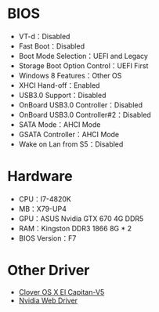 # BIOS
- VT-d：Disabled
- Fast Boot：Disabled
- Boot Mode Selection：UEFI and Legacy
- Storage Boot Option Control：UEFI First
- Windows 8 Features：Other OS
- XHCI Hand-off：Enabled
- USB3.0 Support：Disabled
- OnBoard USB3.0 Controller：Disabled
- OnBoard USB3.0 Controller#2：Disabled
- SATA Mode：AHCI Mode
- GSATA Controller：AHCI Mode
- Wake on Lan from S5：Disabled

# Hardware
- CPU：I7-4820K
- MB：X79-UP4
- GPU：ASUS Nvidia GTX 670 4G DDR5
- RAM：Kingston DDR3 1866 8G * 2
- BIOS Version：F7

# Other Driver
* [Clover OS X El Capitan-V5](http://www.insanelymac.com/forum/index.php?app=core&module=attach&section=attach&attach_id=170016)
* [Nvidia Web Driver](http://us.download.nvidia.com/Mac/Quadro_Certified/346.03.15f01/WebDriver-346.03.15f01.pkg)